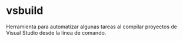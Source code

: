 # vsbuild
Herramienta para automatizar algunas tareas al compilar proyectos de Visual Studio desde la línea de comando.
